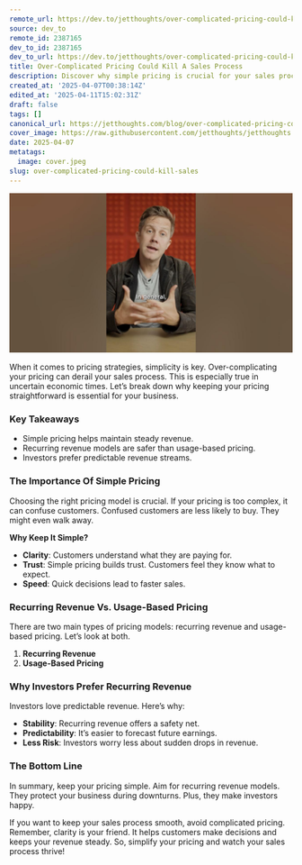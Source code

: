 ```yaml
---
remote_url: https://dev.to/jetthoughts/over-complicated-pricing-could-kill-a-sales-process-3gcj
source: dev_to
remote_id: 2387165
dev_to_id: 2387165
dev_to_url: https://dev.to/jetthoughts/over-complicated-pricing-could-kill-a-sales-process-3gcj
title: Over-Complicated Pricing Could Kill A Sales Process
description: Discover why simple pricing is crucial for your sales process. Learn the benefits of recurring revenue over usage-based pricing and how it can protect your business.
created_at: '2025-04-07T00:38:14Z'
edited_at: '2025-04-11T15:02:31Z'
draft: false
tags: []
canonical_url: https://jetthoughts.com/blog/over-complicated-pricing-could-kill-sales/
cover_image: https://raw.githubusercontent.com/jetthoughts/jetthoughts.github.io/master/content/blog/over-complicated-pricing-could-kill-sales/cover.jpeg
date: 2025-04-07
metatags:
  image: cover.jpeg
slug: over-complicated-pricing-could-kill-sales
---
```

[![Over-Complicated Pricing Could Kill A Sales Process](file_0.jpg)](https://www.youtube.com/watch?v=ijXgeZ7p9SA)

When it comes to pricing strategies, simplicity is key. Over-complicating your pricing can derail your sales process. This is especially true in uncertain economic times. Let’s break down why keeping your pricing straightforward is essential for your business.

### Key Takeaways

*   Simple pricing helps maintain steady revenue.
*   Recurring revenue models are safer than usage-based pricing.
*   Investors prefer predictable revenue streams.

### The Importance Of Simple Pricing

Choosing the right pricing model is crucial. If your pricing is too complex, it can confuse customers. Confused customers are less likely to buy. They might even walk away.

**Why Keep It Simple?**

*   **Clarity**: Customers understand what they are paying for.
*   **Trust**: Simple pricing builds trust. Customers feel they know what to expect.
*   **Speed**: Quick decisions lead to faster sales.

### Recurring Revenue Vs. Usage-Based Pricing

There are two main types of pricing models: recurring revenue and usage-based pricing. Let’s look at both.

1.  **Recurring Revenue**
2.  **Usage-Based Pricing**

### Why Investors Prefer Recurring Revenue

Investors love predictable revenue. Here’s why:

*   **Stability**: Recurring revenue offers a safety net.
*   **Predictability**: It’s easier to forecast future earnings.
*   **Less Risk**: Investors worry less about sudden drops in revenue.

### The Bottom Line

In summary, keep your pricing simple. Aim for recurring revenue models. They protect your business during downturns. Plus, they make investors happy.

If you want to keep your sales process smooth, avoid complicated pricing. Remember, clarity is your friend. It helps customers make decisions and keeps your revenue steady. So, simplify your pricing and watch your sales process thrive!
